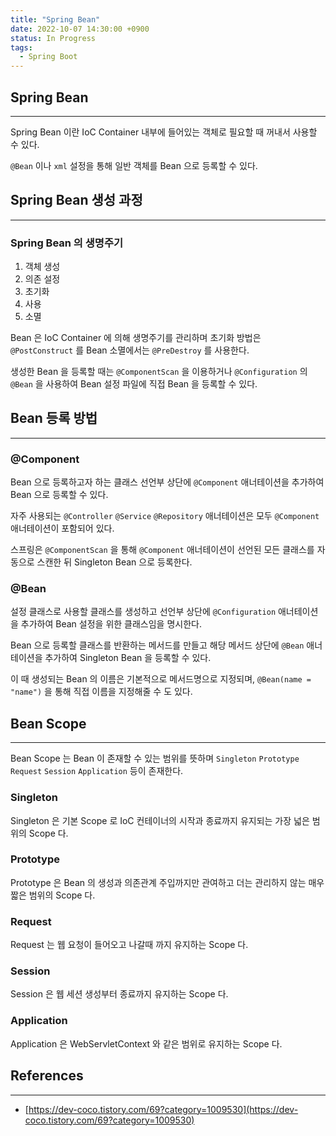 ```yaml
---
title: "Spring Bean"
date: 2022-10-07 14:30:00 +0900
status: In Progress
tags:
  - Spring Boot
---
```


## Spring Bean

---

Spring Bean 이란 IoC Container 내부에 들어있는 객체로 필요할 때 꺼내서 사용할 수 있다.

`@Bean` 이나 `xml` 설정을 통해 일반 객체를 Bean 으로 등록할 수 있다.

## Spring Bean 생성 과정

---

### Spring Bean 의 생명주기

1. 객체 생성
2. 의존 설정
3. 초기화
4. 사용
5. 소멸

Bean 은 IoC Container 에 의해 생명주기를 관리하며 초기화 방법은 `@PostConstruct` 를 Bean 소멸에서는 `@PreDestroy` 를 사용한다.

생성한 Bean 을 등록할 때는 `@ComponentScan` 을 이용하거나 `@Configuration` 의 `@Bean` 을 사용하여 Bean 설정 파일에 직접 Bean 을 등록할 수 있다.

## Bean 등록 방법

---

### @Component

Bean 으로 등록하고자 하는 클래스 선언부 상단에 `@Component` 애너테이션을 추가하여 Bean 으로 등록할 수 있다.

자주 사용되는 `@Controller` `@Service` `@Repository` 애너테이션은 모두 `@Component` 애너테이션이 포함되어 있다.

스프링은 `@ComponentScan` 을 통해 `@Component` 애너테이션이 선언된 모든 클래스를 자동으로 스캔한 뒤 Singleton Bean 으로 등록한다.

### @Bean

설정 클래스로 사용할 클래스를 생성하고 선언부 상단에 `@Configuration` 애너테이션을 추가하여 Bean 설정을 위한 클래스임을 명시한다.

Bean 으로 등록할 클래스를 반환하는 메서드를 만들고 해당 메서드 상단에 `@Bean` 애너테이션을 추가하여 Singleton Bean 을 등록할 수 있다.

이 때 생성되는 Bean 의 이름은 기본적으로 메서드명으로 지정되며, `@Bean(name = "name")` 을 통해 직접 이름을 지정해줄 수 도 있다.

## Bean Scope

---

Bean Scope 는 Bean 이 존재할 수 있는 범위를 뜻하며 `Singleton` `Prototype` `Request` `Session` `Application` 등이 존재한다.

### Singleton

Singleton 은 기본 Scope 로 IoC 컨테이너의 시작과 종료까지 유지되는 가장 넓은 범위의 Scope 다.

### Prototype

Prototype 은 Bean 의 생성과 의존관계 주입까지만 관여하고 더는 관리하지 않는 매우 짧은 범위의 Scope 다.

### Request

Request 는 웹 요청이 들어오고 나갈때 까지 유지하는 Scope 다.

### Session

Session 은 웹 세션 생성부터 종료까지 유지하는 Scope 다.

### Application

Application 은 WebServletContext 와 같은 범위로 유지하는 Scope 다.

## References

---

- [https://dev-coco.tistory.com/69?category=1009530](https://dev-coco.tistory.com/69?category=1009530)
